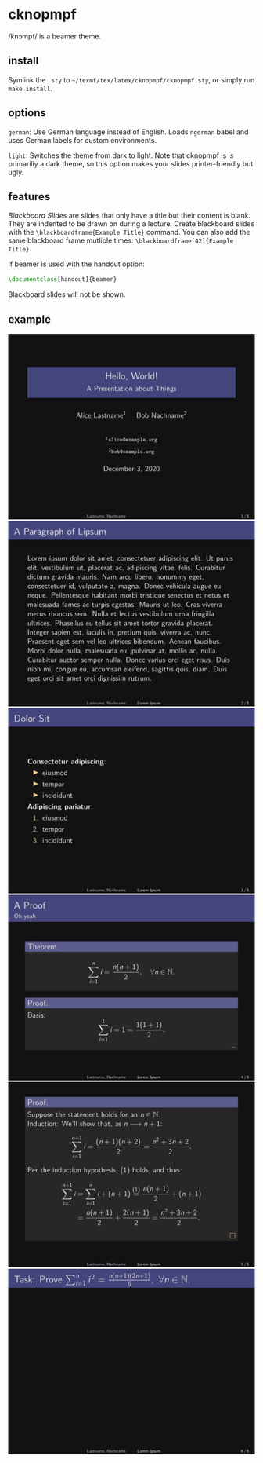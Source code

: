 # cknopmpf

/knɔmpf/ is a beamer theme.

## install

Symlink the `.sty` to `~/texmf/tex/latex/cknopmpf/cknopmpf.sty`, or
simply run `make install`.

## options

`german`:  Use German language instead of English.  Loads `ngerman`
babel and uses German labels for custom environments.

`light`:  Switches the theme from dark to light.  Note that cknopmpf is
is primariliy a dark theme, so this option makes your slides
printer-friendly but ugly.

## features

*Blackboard Slides* are slides that only have a title but their content
is blank.  They are indented to be drawn on during a lecture.
Create blackboard slides with the `\blackboardframe{Example Title}`
command.  You can also add the same blackboard frame mutliple times:
`\blackboardframe[42]{Example Title}`.

If beamer is used with the handout option:
```tex
\documentclass[handout]{beamer}
```
Blackboard slides will not be shown.


## example

![example-0](example-imgs/example-0.png)
![example-1](example-imgs/example-1.png)
![example-2](example-imgs/example-2.png)
![example-3](example-imgs/example-3.png)
![example-4](example-imgs/example-4.png)
![example-5](example-imgs/example-5.png)

